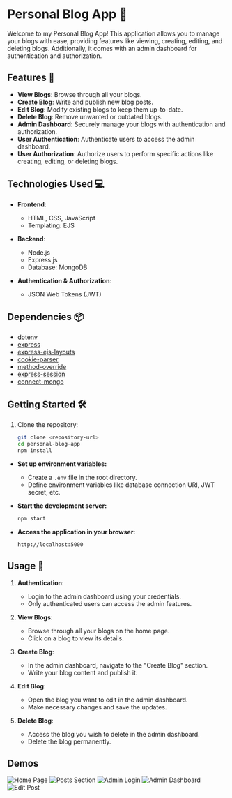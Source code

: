 # Personal Blog App 📝

Welcome to my Personal Blog App! This application allows you to manage your blogs with ease, providing features like viewing, creating, editing, and deleting blogs. Additionally, it comes with an admin dashboard for authentication and authorization.

## Features 🚀

- **View Blogs**: Browse through all your blogs.
- **Create Blog**: Write and publish new blog posts.
- **Edit Blog**: Modify existing blogs to keep them up-to-date.
- **Delete Blog**: Remove unwanted or outdated blogs.
- **Admin Dashboard**: Securely manage your blogs with authentication and authorization.
- **User Authentication**: Authenticate users to access the admin dashboard.
- **User Authorization**: Authorize users to perform specific actions like creating, editing, or deleting blogs.

## Technologies Used 💻

- **Frontend**:
  - HTML, CSS, JavaScript
  - Templating: EJS

- **Backend**:
  - Node.js
  - Express.js
  - Database: MongoDB

- **Authentication & Authorization**:
  - JSON Web Tokens (JWT)

## Dependencies 📦

- [dotenv](https://www.npmjs.com/package/dotenv)
- [express](https://www.npmjs.com/package/express)
- [express-ejs-layouts](https://www.npmjs.com/package/express-ejs-layouts)
- [cookie-parser](https://www.npmjs.com/package/cookie-parser)
- [method-override](https://www.npmjs.com/package/method-override)
- [express-session](https://www.npmjs.com/package/express-session)
- [connect-mongo](https://www.npmjs.com/package/connect-mongo)

## Getting Started 🛠️

1. Clone the repository:
   ```bash
   git clone <repository-url>
   cd personal-blog-app
   npm install

* **Set up environment variables:**
    * Create a `.env` file in the root directory.
    * Define environment variables like database connection URI, JWT secret, etc.
  
* **Start the development server:**
    ```bash
    npm start
    ```

* **Access the application in your browser:**
    ```
    http://localhost:5000
    ```
Usage 📌
--------

1. **Authentication**:
    
    - Login to the admin dashboard using your credentials.
    - Only authenticated users can access the admin features.

2. **View Blogs**:
    
    - Browse through all your blogs on the home page.
    - Click on a blog to view its details.

3. **Create Blog**:
    
    - In the admin dashboard, navigate to the "Create Blog" section.
    - Write your blog content and publish it.

4. **Edit Blog**:
    
    - Open the blog you want to edit in the admin dashboard.
    - Make necessary changes and save the updates.

5. **Delete Blog**:
    
    - Access the blog you wish to delete in the admin dashboard.
    - Delete the blog permanently.

## Demos
![Home Page](/demoImgs/demo-1.png)
![Posts Section](/demoImgs/demo-2.png)
![Admin Login](/demoImgs/demo-3.png)
![Admin Dashboard](/demoImgs/demo-4.png)
![Edit Post](/demoImgs/demo-5.png)
